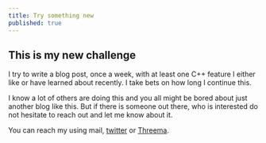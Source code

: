 ```yaml
---
title: Try something new
published: true
---
```


## This is my new challenge

I try to write a blog post, once a week, with at least one C++ feature I either like or have learned about recently.
I take bets on how long I continue this.

I know a lot of others are doing this and you all might be bored about just another blog like this. But if there is someone out there, who is interested do not hesitate to reach out and let me know about it. 

You can reach my using mail, [twitter](https://twitter.com/m42e_de) or [Threema](https://threema.id/SJPYUFBN).
